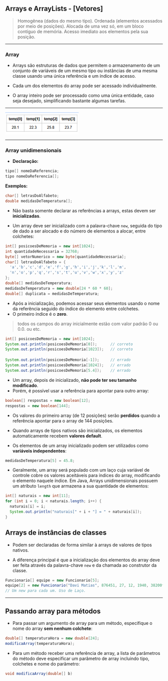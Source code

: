 ## Arrays e ArrayLists - [Vetores]
> Homogênea (dados do mesmo tipo).
> Ordenada (elementos acessados por meio de posições).
> Alocada de uma vez só, em um bloco contíguo de memória.
> Acesso imediato aos elementos pela sua posição.


---

### Array

- Arrays são estruturas de dados que permitem o armazenamento de um conjunto de variáveis de um mesmo tipo ou instâncias de uma mesma classe usando uma única referência e um índice de acesso.  

- Cada um dos elementos do array pode ser acessado individualmente.  
- O array inteiro pode ser processado como uma única entidade, caso seja desejado, simplificando bastante algumas tarefas.

---
![Arrays](image.png)

---

### Array unidimensionais

- **Declaração:**

```java
tipo[] nomeDaReferencia;
tipo nomeDaReferencia[];
```

**Exemplos:**

```java
char[] letrasDoAlfabeto;
double medidasDeTemperatura[];
```

- Não basta somente declarar as referências a arrays, estas devem ser **inicializadas**.

- Um array deve ser inicializado com a palavra-chave `new`, seguida do tipo de dado a ser alocado e do número de elementos a alocar, entre colchetes:

```java
int[] posicoesDeMemoria = new int[1024];
int quantidadeNecessaria = 32768;
byte[] vetorNumerico = new byte[quantidadeNecessaria];
char[] letrasDoAlfabeto = {
  'a','b','c','d','e','f','g','h','i','j','k','l','m',
  'n','o','p','q','r','s','t','u','v','w','x','y','z'
};
double[] medidasDeTemperatura;
medidasDeTemperatura = new double[24 * 60 * 60];
double[] duplicata = medidasDeTemperatura;
```

- Após a inicialização, podemos acessar seus elementos usando o nome da referência seguido do índice do elemento entre colchetes.
- O primeiro índice é o **zero**.
> todos os campos do array inicialmente estão com valor padrão 0 ou 0.0. ou etc.

```java
int[] posicoesDeMemoria = new int[1024];
System.out.println(posicoesDeMemoria[0]);      // correto
System.out.println(posicoesDeMemoria[1023]);   // correto

System.out.println(posicoesDeMemoria[-1]);     // errado
System.out.println(posicoesDeMemoria[1024]);   // errado
System.out.println(posicoesDeMemoria[5.4]);    // errado
```

- Um array, depois de inicializado, **não pode ter seu tamanho modificado**.
- Porém, é possível usar a referência para apontar para outro array:

```java
boolean[] respostas = new boolean[12];
respostas = new boolean[144];
```

- Os valores do primeiro array (de 12 posições) serão **perdidos** quando a referência apontar para o array de 144 posições.

- Quando arrays de tipos nativos são inicializados, os elementos automaticamente recebem **valores default**.

- Os elementos de um array inicializado podem ser utilizados como **variáveis independentes**:

```java
medidasDeTemperatura[5] = 45.8;
```

- Geralmente, um array será populado com um laço cuja variável de controle cobre os valores aceitáveis para índices do array, modificando o elemento naquele índice.
Em Java, Arrays unidimensionais possuem um atributo `length` que armazena a sua quantidade de elementos:

```java
int[] naturais = new int[11];
for (int i = 0; i < naturais.length; i++) {
  naturais[i] = i;
  System.out.println("naturais[" + i + "] = " + naturais[i]);
}
```


## Arrays de instâncias de classes

- Podem ser declaradas de forma similar à arrays de valores de tipos nativos.  

- A diferença principal é que a inicialização dos elementos do array deve ser feita através da palavra-chave `new` e da chamada ao construtor da classe.

```java
Funcionario[] equipe = new Funcionario[5];
equipe[2] = new Funcionario("Davi Matias", 876451, 27, 12, 1940, 38200f);
// Um new para cada um. Uso de Laço.
```

---

## Passando array para métodos

- Para passar um argumento de array para um método, especifique o nome do array **sem nenhum colchete**:

```java
double[] temperaturaHora = new double[24];
modificaArray(temperaturaHora);
```

- Para um método receber uma referência de array, a lista de parâmetros do método deve especificar um parâmetro de array incluindo tipo, colchetes e nome do parâmetro:

```java
void modificaArray(double[] b)
```




